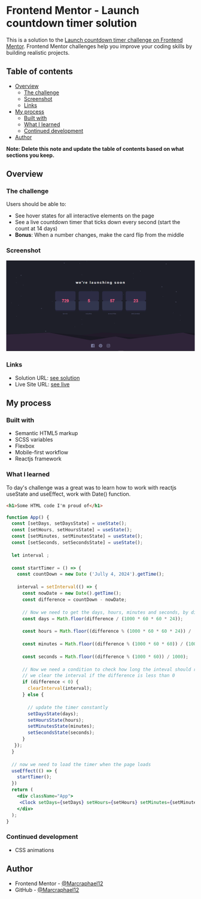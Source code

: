 # Frontend Mentor - Launch countdown timer solution

This is a solution to the [Launch countdown timer challenge on Frontend Mentor](https://www.frontendmentor.io/challenges/launch-countdown-timer-N0XkGfyz-). Frontend Mentor challenges help you improve your coding skills by building realistic projects. 

## Table of contents

- [Overview](#overview)
  - [The challenge](#the-challenge)
  - [Screenshot](#screenshot)
  - [Links](#links)
- [My process](#my-process)
  - [Built with](#built-with)
  - [What I learned](#what-i-learned)
  - [Continued development](#continued-development)
- [Author](#author)

**Note: Delete this note and update the table of contents based on what sections you keep.**

## Overview

### The challenge

Users should be able to:

- See hover states for all interactive elements on the page
- See a live countdown timer that ticks down every second (start the count at 14 days)
- **Bonus**: When a number changes, make the card flip from the middle

### Screenshot

![Design preview for the EasyBank Landing Page coding challenge](./design/illustration.png)

### Links

- Solution URL: [see solution](https://www.frontendmentor.io/solutions/responsive-landing-page-using-webpack-and-scss-mixins-khp0AoiiAm)
- Live Site URL: [see live](https://launch-countdown-timer-marc12.netlify.app/)

## My process

### Built with

- Semantic HTML5 markup
- SCSS variables
- Flexbox
- Mobile-first workflow
- Reactjs framework

### What I learned

To day's challenge was a great was to learn how to work with reactjs useState and useEffect, work with Date() function.

```html
<h1>Some HTML code I'm proud of</h1>
```
```jsx
function App() {
  const [setDays, setDaysState] = useState();
  const [setHours, setHoursState] = useState();
  const [setMinutes, setMinutesState] = useState();
  const [setSeconds, setSecondsState] = useState();

  let interval ;

  const startTimer = () => {
    const countDown = new Date ('Jully 4, 2024').getTime();

    interval = setInterval(() => {
      const nowDate = new Date().getTime();
      const difference = countDown - nowDate;

      // Now we need to get the days, hours, minutes and seconds, by dividing the difference by 1000, 60, 60 and 24 respectively.
      const days = Math.floor(difference / (1000 * 60 * 60 * 24));

      const hours = Math.floor((difference % (1000 * 60 * 60 * 24)) / (1000 * 60 * 60));

      const minutes = Math.floor((difference % (1000 * 60 * 60)) / (1000 * 60));

      const seconds = Math.floor((difference % (1000 * 60)) / 1000);

      // Now we need a condition to check how long the inteval should run
      // we clear the interval if the difference is less than 0
      if (difference < 0) {
        clearInterval(interval);
      } else {

        // update the timer constantly
        setDaysState(days);
        setHoursState(hours);
        setMinutesState(minutes);
        setSecondsState(seconds);
      }
   });
  }

  // now we need to load the timer when the page loads
  useEffect(() => {
    startTimer();
  })
  return (
    <div className="App">
     <Clock setDays={setDays} setHours={setHours} setMinutes={setMinutes} setSeconds={setSeconds} />
    </div>
  );
}

```

### Continued development
- CSS animations

## Author
- Frontend Mentor - [@Marcraphael12](https://www.frontendmentor.io/profile/Marcraphael12)
- GitHub - [@Marcraphael12](https://github.com/Marcraphael12)